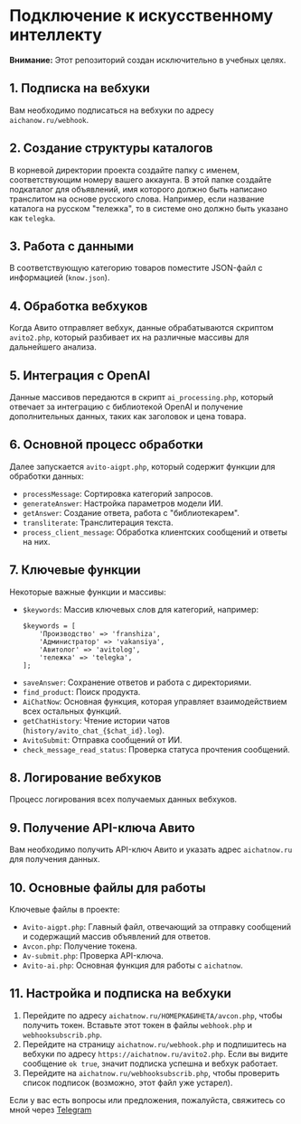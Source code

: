 <h1>Подключение к искусственному интеллекту</h1>

<p><strong>Внимание:</strong> Этот репозиторий создан исключительно в учебных целях.</p>

<h2>1. Подписка на вебхуки</h2>
<p>Вам необходимо подписаться на вебхуки по адресу <code>aichanow.ru/webhook</code>.</p>

<h2>2. Создание структуры каталогов</h2>
<p>В корневой директории проекта создайте папку с именем, соответствующим номеру вашего аккаунта. В этой папке создайте подкаталог для объявлений, имя которого должно быть написано транслитом на основе русского слова. Например, если название каталога на русском "тележка", то в системе оно должно быть указано как <code>telegka</code>.</p>

<h2>3. Работа с данными</h2>
<p>В соответствующую категорию товаров поместите JSON-файл с информацией (<code>know.json</code>).</p>

<h2>4. Обработка вебхуков</h2>
<p>Когда Авито отправляет вебхук, данные обрабатываются скриптом <code>avito2.php</code>, который разбивает их на различные массивы для дальнейшего анализа.</p>

<h2>5. Интеграция с OpenAI</h2>
<p>Данные массивов передаются в скрипт <code>ai_processing.php</code>, который отвечает за интеграцию с библиотекой OpenAI и получение дополнительных данных, таких как заголовок и цена товара.</p>

<h2>6. Основной процесс обработки</h2>
<p>Далее запускается <code>avito-aigpt.php</code>, который содержит функции для обработки данных:</p>
<ul>
    <li><code>processMessage</code>: Сортировка категорий запросов.</li>
    <li><code>generateAnswer</code>: Настройка параметров модели ИИ.</li>
    <li><code>getAnswer</code>: Создание ответа, работа с "библиотекарем".</li>
    <li><code>transliterate</code>: Транслитерация текста.</li>
    <li><code>process_client_message</code>: Обработка клиентских сообщений и ответы на них.</li>
</ul>

<h2>7. Ключевые функции</h2>
<p>Некоторые важные функции и массивы:</p>
<ul>
    <li><code>$keywords</code>: Массив ключевых слов для категорий, например:
        <pre><code>$keywords = [
    'Производство' => 'franshiza',
    'Администратор' => 'vakansiya',
    'Авитолог' => 'avitolog',
    'тележка' => 'telegka',
];</code></pre>
    </li>
    <li><code>saveAnswer</code>: Сохранение ответов и работа с директориями.</li>
    <li><code>find_product</code>: Поиск продукта.</li>
    <li><code>AiChatNow</code>: Основная функция, которая управляет взаимодействием всех остальных функций.</li>
    <li><code>getChatHistory</code>: Чтение истории чатов (<code>history/avito_chat_{$chat_id}.log</code>).</li>
    <li><code>AvitoSubmit</code>: Отправка сообщений от ИИ.</li>
    <li><code>check_message_read_status</code>: Проверка статуса прочтения сообщений.</li>
</ul>

<h2>8. Логирование вебхуков</h2>
<p>Процесс логирования всех получаемых данных вебхуков.</p>

<h2>9. Получение API-ключа Авито</h2>
<p>Вам необходимо получить API-ключ Авито и указать адрес <code>aichatnow.ru</code> для получения данных.</p>

<h2>10. Основные файлы для работы</h2>
<p>Ключевые файлы в проекте:</p>
<ul>
    <li><code>Avito-aigpt.php</code>: Главный файл, отвечающий за отправку сообщений и содержащий массив объявлений для ответов.</li>
    <li><code>Avcon.php</code>: Получение токена.</li>
    <li><code>Av-submit.php</code>: Проверка API-ключа.</li>
    <li><code>Avito-ai.php</code>: Основная функция для работы с <code>aichatnow</code>.</li>
</ul>

<h2>11. Настройка и подписка на вебхуки</h2>
<ol>
    <li>Перейдите по адресу <code>aichatnow.ru/НОМЕРКАБИНЕТА/avcon.php</code>, чтобы получить токен. Вставьте этот токен в файлы <code>webhook.php</code> и <code>webhooksubscrib.php</code>.</li>
    <li>Перейдите на страницу <code>aichatnow.ru/webhook.php</code> и подпишитесь на вебхуки по адресу <code>https://aichatnow.ru/avito2.php</code>. Если вы видите сообщение <code>ok true</code>, значит подписка успешна и вебхук работает.</li>
    <li>Перейдите на <code>aichatnow.ru/webhooksubscrib.php</code>, чтобы проверить список подписок (возможно, этот файл уже устарел).</li>
</ol>
Если у вас есть вопросы или предложения, пожалуйста, свяжитесь со мной через <a href="https://t.me/Marselito1">Telegram</a>
